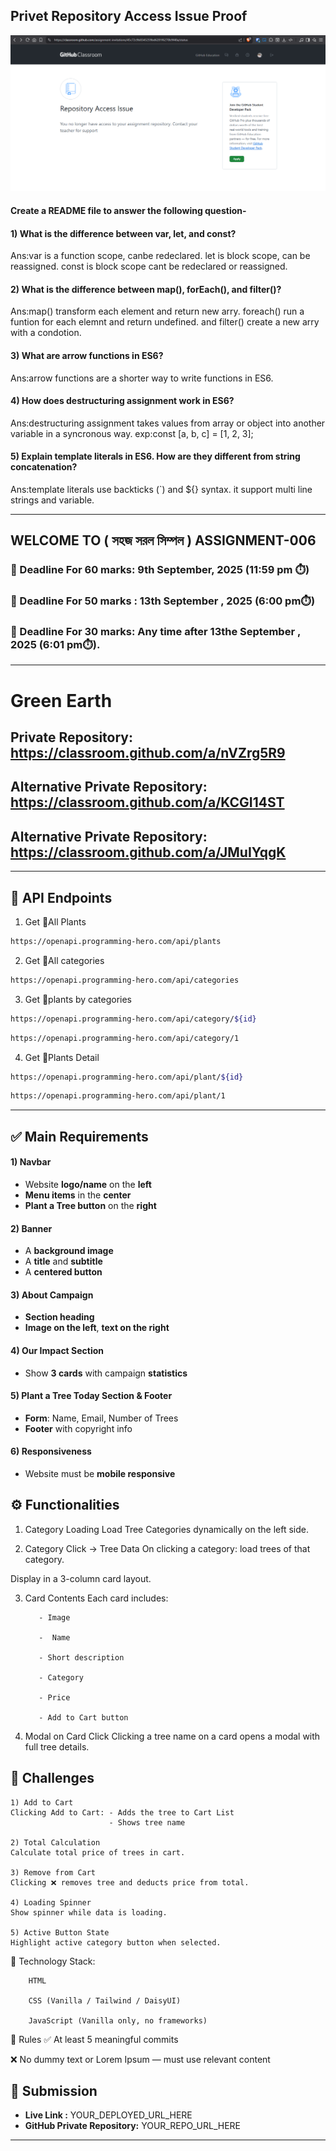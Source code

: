 ## Privet Repository Access Issue Proof

![Privet Repository Access Issue Proof](./assets/private_reposotory.png "Privet Repository Access Issue Proof")

#### Create a README file to answer the following question-

#### 1) What is the difference between var, let, and const?

Ans:var is a function scope, canbe redeclared. let is block scope, can be reassigned. const is block scope cant be redeclared or reassigned.

#### 2) What is the difference between map(), forEach(), and filter()?

Ans:map() transform each element and return new arry. foreach() run a funtion for each elemnt and return undefined. and filter() create a new arry with a condotion.

#### 3) What are arrow functions in ES6?

Ans:arrow functions are a shorter way to write functions in ES6.

#### 4) How does destructuring assignment work in ES6?

Ans:destructuring assignment takes values from array or object into another variable in a syncronous way. exp:const [a, b, c] = [1, 2, 3];

#### 5) Explain template literals in ES6. How are they different from string concatenation?

Ans:template literals use backticks (`) and ${} syntax. it support multi line strings and variable.

---

## WELCOME TO ( সহজ সরল সিম্পল ) ASSIGNMENT-006

### 📅 Deadline For 60 marks: 9th September, 2025 (11:59 pm ⏱️)

### 📅 Deadline For 50 marks : 13th September , 2025 (6:00 pm⏱️)

### 📅 Deadline For 30 marks: Any time after 13the September , 2025 (6:01 pm⏱️).

---

# Green Earth

## Private Repository: https://classroom.github.com/a/nVZrg5R9

## Alternative Private Repository: https://classroom.github.com/a/KCGI14ST

## Alternative Private Repository: https://classroom.github.com/a/JMuIYqgK

---

## 🌴 API Endpoints

1. Get 🌴All Plants

```bash
https://openapi.programming-hero.com/api/plants
```

2. Get 🌴All categories <br/>

```bash
https://openapi.programming-hero.com/api/categories
```

3. Get 🌴plants by categories <br/>

```bash
https://openapi.programming-hero.com/api/category/${id}
```

```bash
https://openapi.programming-hero.com/api/category/1
```

4. Get 🌴Plants Detail <br/>

```bash
https://openapi.programming-hero.com/api/plant/${id}
```

```bash
https://openapi.programming-hero.com/api/plant/1
```

---

## ✅ Main Requirements

#### 1) Navbar

-   Website **logo/name** on the **left**
-   **Menu items** in the **center**
-   **Plant a Tree button** on the **right**

#### 2) Banner

-   A **background image**
-   A **title** and **subtitle**
-   A **centered button**

#### 3) About Campaign

-   **Section heading**
-   **Image on the left**, **text on the right**

#### 4) Our Impact Section

-   Show **3 cards** with campaign **statistics**

#### 5) Plant a Tree Today Section & Footer

-   **Form**: Name, Email, Number of Trees
-   **Footer** with copyright info

#### 6) Responsiveness

-   Website must be **mobile responsive**

## ⚙️ Functionalities

1. Category Loading
   Load Tree Categories dynamically on the left side.

2. Category Click → Tree Data
   On clicking a category: load trees of that category.

Display in a 3-column card layout.

3.  Card Contents
    Each card includes:

           - Image

           -  Name

           - Short description

           - Category

           - Price

           - Add to Cart button

4.  Modal on Card Click
    Clicking a tree name on a card opens a modal with full tree details.

## 🧪 Challenges

    1) Add to Cart
    Clicking Add to Cart: - Adds the tree to Cart List
                          - Shows tree name

    2) Total Calculation
    Calculate total price of trees in cart.

    3) Remove from Cart
    Clicking ❌ removes tree and deducts price from total.

    4) Loading Spinner
    Show spinner while data is loading.

    5) Active Button State
    Highlight active category button when selected.

🧰 Technology Stack:

        HTML

        CSS (Vanilla / Tailwind / DaisyUI)

        JavaScript (Vanilla only, no frameworks)

📌 Rules
✅ At least 5 meaningful commits

❌ No dummy text or Lorem Ipsum — must use relevant content

## 🔗 Submission

-   **Live Link :** YOUR_DEPLOYED_URL_HERE
-   **GitHub Private Repository:** YOUR_REPO_URL_HERE

---
